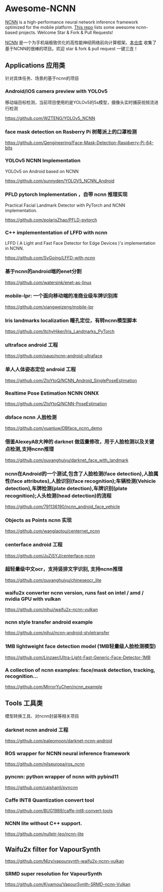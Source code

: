 # Awesome-NCNN

[NCNN](https://github.com/tencent/ncnn) is a high-performance neural network inference framework optimized for the mobile platform. [This repo](https://github.com/zchrissirhcz/awesome-ncnn) lists some awesome ncnn-based projects. Welcome Star & Fork & Pull Requests!

[NCNN](https://github.com/tencent/ncnn) 是一个为手机端极致优化的高性能神经网络前向计算框架。[本仓库](https://github.com/zchrissirhcz/awesome-ncnn) 收集了基于NCNN的很棒的项目。欢迎 star & fork & pull request 一键三连！


## Applications 应用类
针对具体任务、场景的基于ncnn的项目

### Android/iOS camera preview with YOLOv5

移动端目标检测，当前项目使用的是YOLOv5的5s模型，摄像头实时捕获视频流进行检测

https://github.com/WZTENG/YOLOv5_NCNN


### face mask detection on Rasberry Pi 树莓派上的口罩检测

https://github.com/Qengineering/Face-Mask-Detection-Raspberry-Pi-64-bits


### YOLOv5 NCNN Implementation

YOLOv5 on Android based on NCNN

https://github.com/sunnyden/YOLOV5_NCNN_Android


### PFLD pytorch Implementation ，自带 ncnn 推理实现

Practical Facial Landmark Detector with PyTorch and NCNN implementation.

https://github.com/polarisZhao/PFLD-pytorch


### C++ implemententation of LFFD with ncnn

LFFD ( A Light and Fast Face Detector for Edge Devices )'s implementation in NCNN.

https://github.com/SyGoing/LFFD-with-ncnn


### 基于ncnn的android端的enet分割

https://github.com/watersink/enet-as-linux


### mobile-lpr: 一个面向移动端的准商业级车牌识别库

https://github.com/xiangweizeng/mobile-lpr


### Iris landmarks localization 瞳孔定位，有转ncnn模型脚本

https://github.com/ItchyHiker/Iris_Landmarks_PyTorch


### ultraface android 工程

https://github.com/oaup/ncnn-android-ultraface


### 单人人体姿态定位 android 工程

https://github.com/ZtoYtoQ/NCNN_Android_SinglePoseEstimation


### Realtime Pose Estimation NCNN ONNX 

https://github.com/ZtoYtoQ/NCNN-PoseEstimation


### dbface ncnn 人脸检测

https://github.com/yuanluw/DBface_ncnn_demo


### 借鉴AlexeyAB大神的 darknet 做适量修改，用于人脸检测以及关键点检测,支持ncnn推理

https://github.com/ouyanghuiyu/darknet_face_with_landmark


### ncnn在Android的一个测试,包含了人脸检测(face detection),人脸属性(face attributes),人脸识别(face recognition);车辆检测(Vehicle detection),车牌检测(plate detection),车牌识别(plate recognition);人头检测(head detection)的流程

https://github.com/791136190/ncnn_android_face_vehicle


### Objects as Points ncnn 实现

https://github.com/wanglaotou/centernet_ncnn


### centerface android 工程

https://github.com/JuZiSYJ/centerface-ncnn


### 超轻量级中文ocr，支持竖排文字识别, 支持ncnn推理

https://github.com/ouyanghuiyu/chineseocr_lite


### waifu2x converter ncnn version, runs fast on intel / amd / nvidia GPU with vulkan

https://github.com/nihui/waifu2x-ncnn-vulkan


### ncnn style transfer android example

https://github.com/nihui/ncnn-android-styletransfer


### 1MB lightweight face detection model (1MB轻量级人脸检测模型)

https://github.com/Linzaer/Ultra-Light-Fast-Generic-Face-Detector-1MB


### A collection of ncnn examples: face/mask detection, tracking, recognition...

https://github.com/MirrorYuChen/ncnn_example



## Tools 工具类

模型转换工具、对ncnn封装等相关项目

### darknet ncnn android 工程

https://github.com/paleomoon/darknet-ncnn-android


### ROS wrapper for NCNN neural inference framework

https://github.com/nilseuropa/ros_ncnn


### pyncnn: python wrapper of ncnn with pybind11

https://github.com/caishanli/pyncnn


### Caffe INT8 Quantization convert tool

https://github.com/BUG1989/caffe-int8-convert-tools


### NCNN lite without C++ support.

https://github.com/nullptr-leo/ncnn-lite


## Waifu2x filter for VapourSynth

https://github.com/Nlzy/vapoursynth-waifu2x-ncnn-vulkan


### SRMD super resolution for VapourSynth

https://github.com/Kiyamou/VapourSynth-SRMD-ncnn-Vulkan


